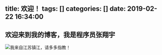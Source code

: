 title: 欢迎！
tags: []
categories: []
date: 2019-02-22 16:34:00
---
## 欢迎来到我的博客，我是程序员张翔宇

![](http://bmob-cdn-23872.b0.upaiyun.com/2019/02/22/2b7b08d940e92d56803a42a1dae38bc1.jpg)我来自江苏镇江，请多多指教！